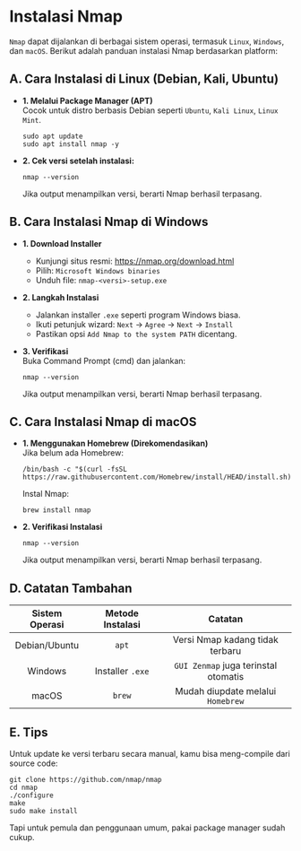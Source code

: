 # Instalasi Nmap

`Nmap` dapat dijalankan di berbagai sistem operasi, termasuk `Linux`, `Windows`, dan `macOS`. Berikut adalah panduan instalasi Nmap berdasarkan platform:

## A. Cara Instalasi di Linux (Debian, Kali, Ubuntu)

- **1. Melalui Package Manager (APT)**  
  Cocok untuk distro berbasis Debian seperti `Ubuntu`, `Kali Linux`, `Linux Mint`.

  ```
  sudo apt update
  sudo apt install nmap -y
  ```

- **2. Cek versi setelah instalasi:**  
 
  ```
  nmap --version                            
  ```

  Jika output menampilkan versi, berarti Nmap berhasil terpasang.

## B. Cara Instalasi Nmap di Windows
- **1. Download Installer**
  - Kunjungi situs resmi: https://nmap.org/download.html
  - Pilih: `Microsoft Windows binaries`
  - Unduh file: `nmap-<versi>-setup.exe`

- **2. Langkah Instalasi** 
  - Jalankan installer `.exe` seperti program Windows biasa.
  - Ikuti petunjuk wizard: `Next` -> `Agree` -> `Next` -> `Install`
  - Pastikan opsi `Add Nmap to the system PATH` dicentang.
- **3. Verifikasi**  
  Buka Command Prompt (cmd) dan jalankan:

  ```
  nmap --version
  ```

  Jika output menampilkan versi, berarti Nmap berhasil terpasang.

## C. Cara Instalasi Nmap di macOS

- **1. Menggunakan Homebrew (Direkomendasikan)**  
  Jika belum ada Homebrew:

  ```
  /bin/bash -c "$(curl -fsSL https://raw.githubusercontent.com/Homebrew/install/HEAD/install.sh)"
  ```

  Instal Nmap:

  ```
  brew install nmap
  ```

- **2. Verifikasi Instalasi**  

  ```
  nmap --version
  ```

  Jika output menampilkan versi, berarti Nmap berhasil terpasang.

## D. Catatan Tambahan

| Sistem Operasi | Metode Instalasi | Catatan |
|:--:|:--:|:--:|
| Debian/Ubuntu | `apt` | Versi Nmap kadang tidak terbaru |
| Windows | Installer `.exe` | `GUI Zenmap` juga terinstal otomatis |
| macOS | `brew` | Mudah diupdate melalui `Homebrew` |

## E. Tips

Untuk update ke versi terbaru secara manual, kamu bisa meng-compile dari source code:

```
git clone https://github.com/nmap/nmap
cd nmap
./configure
make
sudo make install
```

Tapi untuk pemula dan penggunaan umum, pakai package manager sudah cukup.
